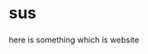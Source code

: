 # sus
here is something which is website
<!DOCTYPE html>
<html lang="en">
<head>
    <meta charset="UTF-8">
    <meta name="viewport" content="width=device-width, initial-scale=1.0">
    <title>EchoSoul - Preserve Their Soul in Memory, Voice & Wisdom</title>
    <link rel="stylesheet" href="style.css">
    <link href="https://fonts.googleapis.com/css2?family=Playfair+Display:wght@400;600;700&family=Inter:wght@300;400;500;600&display=swap" rel="stylesheet">
    <link rel="icon" type="image/x-icon" href="favicon.ico">
</head>
<body>
    <style>
         * {
            margin: 0;
            padding: 0;
            box-sizing: border-box;
        }

        :root {
            --lavender: #E6E6FA;
            --ivory: #FFFFF0;
            --soft-gold: #F4E4BC;
            --sky-blue: #87CEEB;
            --deep-purple: #6B46C1;
            --text-dark: #2D3748;
            --text-light: #718096;
        }

        body {
            font-family: 'Inter', sans-serif;
            line-height: 1.6;
            color: var(--text-dark);
            background: linear-gradient(135deg, var(--ivory) 0%, var(--lavender) 100%);
            overflow-x: hidden;
        }

        .floating-particles {
            position: fixed;
            top: 0;
            left: 0;
            width: 100%;
            height: 100%;
            pointer-events: none;
            z-index: 1;
        }

        .particle {
            position: absolute;
            background: radial-gradient(circle, rgba(255,255,255,0.8) 0%, rgba(135,206,235,0.3) 100%);
            border-radius: 50%;
            animation: float 8s infinite ease-in-out;
        }

        @keyframes float {
            0%, 100% { transform: translateY(0px) rotate(0deg); opacity: 0.3; }
            50% { transform: translateY(-20px) rotate(180deg); opacity: 0.8; }
        }

        .container {
            max-width: 1200px;
            margin: 0 auto;
            padding: 0 20px;
            position: relative;
            z-index: 2;
        }

        /* Navigation */
        nav {
            padding: 20px 0;
            position: fixed;
            top: 0;
            width: 100%;
            background: rgba(255,255,240,0.95);
            backdrop-filter: blur(10px);
            z-index: 100;
            transition: all 0.3s ease;
        }

        .nav-container {
            display: flex;
            justify-content: space-between;
            align-items: center;
        }

        .logo {
            font-family: 'Playfair Display', serif;
            font-size: 2rem;
            font-weight: 700;
            color: var(--deep-purple);
            text-decoration: none;
        }

        .nav-links {
            display: flex;
            list-style: none;
            gap: 30px;
        }

        .nav-links a {
            text-decoration: none;
            color: var(--text-dark);
            font-weight: 500;
            transition: color 0.3s ease;
        }

        .nav-links a:hover {
            color: var(--deep-purple);
        }

        /* Hero Section */
        .hero {
            height: 100vh;
            display: flex;
            align-items: center;
            justify-content: center;
            text-align: center;
            position: relative;
            background: radial-gradient(ellipse at center, rgba(230,230,250,0.8) 0%, rgba(255,255,240,0.4) 100%);
        }

        .hero-content {
            max-width: 800px;
            animation: fadeInUp 1s ease-out;
        }

        .hero h1 {
            font-family: 'Playfair Display', serif;
            font-size: 3.5rem;
            font-weight: 700;
            margin-bottom: 20px;
            color: var(--deep-purple);
            text-shadow: 0 2px 10px rgba(107,70,193,0.1);
        }

        .hero-subtitle {
            font-size: 1.2rem;
            color: var(--text-light);
            margin-bottom: 40px;
            font-weight: 300;
        }

        .cta-button {
            display: inline-block;
            padding: 18px 40px;
            background: linear-gradient(135deg, var(--deep-purple), var(--sky-blue));
            color: white;
            text-decoration: none;
            border-radius: 50px;
            font-weight: 600;
            font-size: 1.1rem;
            transition: all 0.3s ease;
            box-shadow: 0 10px 30px rgba(107,70,193,0.3);
        }

        .cta-button:hover {
            transform: translateY(-3px);
            box-shadow: 0 15px 40px rgba(107,70,193,0.4);
        }

        /* Section Styles */
        .section {
            padding: 100px 0;
            position: relative;
        }

        .section-title {
            font-family: 'Playfair Display', serif;
            font-size: 2.5rem;
            text-align: center;
            margin-bottom: 20px;
            color: var(--deep-purple);
        }

        .section-subtitle {
            text-align: center;
            color: var(--text-light);
            font-size: 1.1rem;
            margin-bottom: 60px;
            max-width: 600px;
            margin-left: auto;
            margin-right: auto;
        }

        /* About Section */
        .about {
            background: rgba(255,255,255,0.5);
        }

        .about-grid {
            display: grid;
            grid-template-columns: repeat(auto-fit, minmax(300px, 1fr));
            gap: 40px;
            margin-top: 60px;
        }

        .feature-card {
            background: rgba(255,255,255,0.8);
            padding: 40px;
            border-radius: 20px;
            text-align: center;
            box-shadow: 0 10px 30px rgba(0,0,0,0.1);
            transition: transform 0.3s ease;
        }

        .feature-card:hover {
            transform: translateY(-10px);
        }

        .feature-icon {
            width: 60px;
            height: 60px;
            background: linear-gradient(135deg, var(--deep-purple), var(--sky-blue));
            border-radius: 50%;
            margin: 0 auto 20px;
            display: flex;
            align-items: center;
            justify-content: center;
            font-size: 1.5rem;
            color: white;
        }

        /* Chat Interface */
        .chat-section {
            background: linear-gradient(135deg, var(--lavender), var(--soft-gold));
        }

        .chat-interface {
            max-width: 600px;
            margin: 0 auto;
            background: rgba(255,255,255,0.9);
            border-radius: 20px;
            padding: 30px;
            box-shadow: 0 20px 50px rgba(0,0,0,0.1);
        }

        .chat-header {
            text-align: center;
            padding-bottom: 20px;
            border-bottom: 1px solid rgba(107,70,193,0.1);
            margin-bottom: 30px;
        }

        .chat-messages {
            height: 300px;
            overflow-y: auto;
            margin-bottom: 20px;
            padding: 20px;
            background: rgba(230,230,250,0.2);
            border-radius: 15px;
        }

        .message {
            margin-bottom: 15px;
            padding: 10px 15px;
            border-radius: 15px;
            max-width: 80%;
            animation: fadeIn 0.5s ease;
        }

        .user-message {
            background: var(--deep-purple);
            color: white;
            margin-left: auto;
        }

        .ai-message {
            background: rgba(255,255,255,0.8);
            color: var(--text-dark);
        }

        .chat-input {
            display: flex;
            gap: 10px;
        }

        .chat-input input {
            flex: 1;
            padding: 12px 20px;
            border: 2px solid rgba(107,70,193,0.2);
            border-radius: 25px;
            font-size: 1rem;
            outline: none;
            transition: border-color 0.3s ease;
        }

        .chat-input input:focus {
            border-color: var(--deep-purple);
        }

        .send-btn {
            padding: 12px 20px;
            background: var(--deep-purple);
            color: white;
            border: none;
            border-radius: 25px;
            cursor: pointer;
            transition: background 0.3s ease;
        }

        .send-btn:hover {
            background: var(--sky-blue);
        }

        /* Memory Gallery */
        .gallery-grid {
            display: grid;
            grid-template-columns: repeat(auto-fit, minmax(250px, 1fr));
            gap: 30px;
            margin-top: 60px;
        }

        .memory-card {
            background: rgba(255,255,255,0.8);
            border-radius: 15px;
            overflow: hidden;
            box-shadow: 0 10px 30px rgba(0,0,0,0.1);
            transition: transform 0.3s ease;
        }

        .memory-card:hover {
            transform: scale(1.05);
        }

        .memory-image {
            width: 100%;
            height: 200px;
            background: linear-gradient(135deg, var(--lavender), var(--soft-gold));
            display: flex;
            align-items: center;
            justify-content: center;
            font-size: 3rem;
            color: white;
        }

        .memory-content {
            padding: 20px;
        }

        /* Upload Section */
        .upload-section {
            background: rgba(255,255,255,0.3);
        }

        /* Progress Indicator */
        .progress-container {
            max-width: 800px;
            margin: 40px auto 60px;
        }

        .progress-steps {
            display: flex;
            justify-content: space-between;
            margin-bottom: 20px;
            position: relative;
        }

        .step {
            display: flex;
            flex-direction: column;
            align-items: center;
            flex: 1;
            position: relative;
        }

        .step-number {
            width: 40px;
            height: 40px;
            border-radius: 50%;
            background: rgba(107,70,193,0.2);
            color: var(--text-light);
            display: flex;
            align-items: center;
            justify-content: center;
            font-weight: 600;
            margin-bottom: 10px;
            transition: all 0.3s ease;
        }

        .step.active .step-number {
            background: var(--deep-purple);
            color: white;
        }

        .step.completed .step-number {
            background: var(--sky-blue);
            color: white;
        }

        .step-label {
            font-size: 0.9rem;
            color: var(--text-light);
            text-align: center;
        }

        .step.active .step-label {
            color: var(--deep-purple);
            font-weight: 600;
        }

        .progress-bar {
            height: 4px;
            background: rgba(107,70,193,0.2);
            border-radius: 2px;
            overflow: hidden;
        }

        .progress-fill {
            height: 100%;
            background: linear-gradient(135deg, var(--deep-purple), var(--sky-blue));
            width: 20%;
            transition: width 0.5s ease;
        }

        /* Step Content */
        .step-content {
            max-width: 800px;
            margin: 0 auto;
        }

        .step-panel {
            display: none;
            background: rgba(255,255,255,0.9);
            padding: 40px;
            border-radius: 20px;
            box-shadow: 0 20px 50px rgba(0,0,0,0.1);
        }

        .step-panel.active {
            display: block;
            animation: fadeInUp 0.5s ease;
        }

        .step-header {
            text-align: center;
            margin-bottom: 40px;
        }

        .step-header h3 {
            font-family: 'Playfair Display', serif;
            font-size: 2rem;
            color: var(--deep-purple);
            margin-bottom: 10px;
        }

        /* Form Styles */
        .form-grid {
            display: grid;
            grid-template-columns: repeat(auto-fit, minmax(250px, 1fr));
            gap: 20px;
        }

        .form-group {
            margin-bottom: 20px;
        }

        .form-group.full-width {
            grid-column: 1 / -1;
        }

        .form-group label {
            display: block;
            margin-bottom: 8px;
            font-weight: 600;
            color: var(--text-dark);
        }

        .form-group input,
        .form-group select,
        .form-group textarea {
            width: 100%;
            padding: 12px 16px;
            border: 2px solid rgba(107,70,193,0.2);
            border-radius: 10px;
            font-size: 1rem;
            font-family: inherit;
            transition: border-color 0.3s ease;
            background: rgba(255,255,255,0.8);
        }

        .form-group input:focus,
        .form-group select:focus,
        .form-group textarea:focus {
            outline: none;
            border-color: var(--deep-purple);
            background: white;
        }

        /* Upload Areas */
        .upload-area-container {
            margin-top: 20px;
        }

        .upload-area {
            border: 3px dashed rgba(107,70,193,0.3);
            border-radius: 15px;
            padding: 40px;
            text-align: center;
            background: rgba(255,255,255,0.5);
            transition: all 0.3s ease;
            cursor: pointer;
            margin-bottom: 30px;
        }

        .upload-area:hover {
            border-color: var(--deep-purple);
            background: rgba(255,255,255,0.8);
        }

        .upload-area.small {
            padding: 20px;
        }

        .upload-icon {
            font-size: 3rem;
            margin-bottom: 15px;
        }

        .upload-area h4 {
            color: var(--deep-purple);
            margin-bottom: 10px;
        }

        .upload-tip {
            color: var(--text-light);
            font-style: italic;
            margin-top: 10px;
        }

        .file-list {
            margin: 20px 0;
        }

        .file-item {
            display: flex;
            align-items: center;
            justify-content: space-between;
            padding: 10px 15px;
            background: rgba(255,255,255,0.8);
            border-radius: 10px;
            margin-bottom: 10px;
        }

        .file-info {
            display: flex;
            align-items: center;
            gap: 10px;
        }

        .file-remove {
            background: none;
            border: none;
            color: #dc2626;
            cursor: pointer;
            font-size: 1.2rem;
        }

        /* Suggestions */
        .recording-suggestions,
        .media-suggestions {
            background: rgba(244,228,188,0.5);
            padding: 20px;
            border-radius: 15px;
            margin-top: 20px;
        }

        .recording-suggestions h4,
        .media-suggestions h4 {
            color: var(--deep-purple);
            margin-bottom: 15px;
        }

        .recording-suggestions ul,
        .media-suggestions ul {
            margin-left: 20px;
        }

        .recording-suggestions li,
        .media-suggestions li {
            margin-bottom: 8px;
            color: var(--text-dark);
        }

        /* Personality Form */
        .personality-form {
            margin-top: 20px;
        }

        .trait-section {
            margin-bottom: 30px;
        }

        .trait-section h4 {
            color: var(--deep-purple);
            margin-bottom: 20px;
            font-size: 1.2rem;
        }

        .trait-grid {
            display: grid;
            grid-template-columns: repeat(auto-fit, minmax(200px, 1fr));
            gap: 15px;
        }

        .trait-item {
            display: flex;
            align-items: center;
            padding: 15px;
            background: rgba(255,255,255,0.6);
            border-radius: 10px;
            border: 2px solid transparent;
            transition: all 0.3s ease;
        }

        .trait-item:hover {
            background: rgba(255,255,255,0.9);
        }

        .trait-item input[type="checkbox"] {
            margin-right: 10px;
            width: auto;
        }

        .trait-item input[type="checkbox"]:checked + label {
            color: var(--deep-purple);
            font-weight: 600;
        }

        /* Memories Form */
        .memories-form {
            margin-top: 20px;
        }

        .memory-input {
            margin-bottom: 30px;
        }

        .memory-input h4 {
            color: var(--deep-purple);
            margin-bottom: 15px;
            font-size: 1.1rem;
        }

        /* Review Section */
        .review-summary {
            background: rgba(244,228,188,0.3);
            padding: 30px;
            border-radius: 15px;
            margin-bottom: 30px;
        }

        .summary-item {
            margin-bottom: 20px;
            padding-bottom: 15px;
            border-bottom: 1px solid rgba(107,70,193,0.1);
        }

        .summary-label {
            font-weight: 600;
            color: var(--deep-purple);
            margin-bottom: 5px;
        }

        .final-options {
            display: grid;
            grid-template-columns: 1fr 1fr;
            gap: 30px;
            margin-top: 30px;
        }

        .privacy-settings h4,
        .estimated-time p:first-child {
            color: var(--deep-purple);
            margin-bottom: 15px;
        }

        .checkbox-group {
            display: flex;
            align-items: flex-start;
            margin-bottom: 15px;
        }

        .checkbox-group input {
            margin-right: 10px;
            margin-top: 3px;
            width: auto;
        }

        /* Navigation */
        .step-navigation {
            display: flex;
            justify-content: space-between;
            max-width: 800px;
            margin: 40px auto 0;
        }

        .nav-btn {
            padding: 15px 30px;
            border: 2px solid var(--deep-purple);
            background: transparent;
            color: var(--deep-purple);
            border-radius: 10px;
            font-size: 1rem;
            font-weight: 600;
            cursor: pointer;
            transition: all 0.3s ease;
        }

        .nav-btn:disabled {
            opacity: 0.5;
            cursor: not-allowed;
        }

        .nav-btn.primary {
            background: var(--deep-purple);
            color: white;
        }

        .nav-btn:hover:not(:disabled) {
            transform: translateY(-2px);
            box-shadow: 0 5px 15px rgba(107,70,193,0.3);
        }

        /* Responsive */
        @media (max-width: 768px) {
            .progress-steps {
                flex-wrap: wrap;
                gap: 20px;
            }
            
            .step {
                flex: none;
                min-width: 80px;
            }
            
            .step-panel {
                padding: 20px;
            }
            
            .form-grid {
                grid-template-columns: 1fr;
            }
            
            .final-options {
                grid-template-columns: 1fr;
            }
            
            .step-navigation {
                flex-direction: column;
                gap: 15px;
            }
        }

        /* Footer */
        footer {
            background: var(--deep-purple);
            color: white;
            padding: 60px 0 30px;
            text-align: center;
        }

        .footer-content {
            display: grid;
            grid-template-columns: repeat(auto-fit, minmax(250px, 1fr));
            gap: 40px;
            margin-bottom: 40px;
        }

        .footer-section h3 {
            font-family: 'Playfair Display', serif;
            margin-bottom: 20px;
        }

        .footer-links {
            list-style: none;
        }

        .footer-links a {
            color: rgba(255,255,255,0.8);
            text-decoration: none;
            transition: color 0.3s ease;
        }

        .footer-links a:hover {
            color: white;
        }

        /* Animations */
        @keyframes fadeInUp {
            from {
                opacity: 0;
                transform: translateY(30px);
            }
            to {
                opacity: 1;
                transform: translateY(0);
            }
        }

        @keyframes fadeIn {
            from { opacity: 0; }
            to { opacity: 1; }
        }

        .fade-in {
            animation: fadeInUp 0.6s ease-out;
        }

        /* Responsive */
        @media (max-width: 768px) {
            .hero h1 {
                font-size: 2.5rem;
            }
            
            .nav-links {
                display: none;
            }
            
            .container {
                padding: 0 15px;
            }
            
            .section {
                padding: 60px 0;
            }
        }
    
    </style>  
<script>
    let currentStep = 1; // Echo Builder Functionality
    const totalSteps = 5;
    let uploadedFiles = {
        audio: [],
        media: [],
        text: []
    };

    function changeStep(direction) {
        const currentPanel = document.getElementById(`step${currentStep}`);
        currentPanel.classList.remove('active');
        
        // Update current step
        currentStep += direction;
        
        // Handle review step
        if (currentStep > totalSteps) {
            showReviewStep();
            return;
        }
        
        // Show new step
        const newPanel = document.getElementById(`step${currentStep}`);
        newPanel.classList.add('active');
        
        // Update progress
        updateProgress();
        updateNavigation();
    }

    function showReviewStep() {
        document.getElementById(`step${totalSteps}`).classList.remove('active');
        document.getElementById('stepReview').classList.add('active');
        updateReviewSummary();
        updateNavigation(true);
    }

    function updateProgress() {
        const progress = (currentStep / totalSteps) * 100;
        document.getElementById('progressFill').style.width = progress + '%';
        
        // Update step indicators
        document.querySelectorAll('.step').forEach((step, index) => {
            const stepNum = index + 1;
            step.classList.remove('active', 'completed');
            
            if (stepNum === currentStep) {
                step.classList.add('active');
            } else if (stepNum < currentStep) {
                step.classList.add('completed');
            }
        });
    }

    function updateNavigation(isReview = false) {
        const prevBtn = document.getElementById('prevBtn');
        const nextBtn = document.getElementById('nextBtn');
        const createBtn = document.getElementById('createBtn');
        
        prevBtn.disabled = currentStep === 1 && !isReview;
        
        if (isReview) {
            nextBtn.style.display = 'none';
            createBtn.style.display = 'inline-block';
            document.getElementById('progressFill').style.width = '100%';
        } else {
            nextBtn.style.display = 'inline-block';
            createBtn.style.display = 'none';
        }
    }

    function updateReviewSummary() {
        const summary = document.getElementById('reviewSummary');
        const fullName = document.getElementById('fullName').value;
        const relationship = document.getElementById('relationship').value;
        const description = document.getElementById('description').value;

        // Personality traits
        const traitIds = [
            'trait-wise', 'trait-funny', 'trait-caring',
            'trait-strong', 'trait-creative', 'trait-social'
        ];
        const traits = traitIds
            .map(id => {
                const el = document.getElementById(id);
                return el && el.checked ? el.nextElementSibling.textContent : null;
            })
            .filter(Boolean);

        const favoriteSayings = document.getElementById('favoriteSayings').value;
        const loveLanguage = document.getElementById('loveLanguage').value;
        const passions = document.getElementById('passions').value;

        const story1 = document.getElementById('story1').value;
        const advice = document.getElementById('advice').value;
        const happyMemory = document.getElementById('happyMemory').value;
        const additionalMemories = document.getElementById('additionalMemories').value;

        summary.innerHTML = `
            <div class="summary-item">
                <div class="summary-label">Person:</div>
                <div>${fullName || 'Not specified'} (${relationship || 'Unknown relationship'})</div>
            </div>
            <div class="summary-item">
                <div class="summary-label">Description:</div>
                <div>${description || 'No description provided'}</div>
            </div>
            <div class="summary-item">
                <div class="summary-label">Uploaded Content:</div>
                <div>
                    📹 ${uploadedFiles.media.length} photos/videos<br>
                    🎤 ${uploadedFiles.audio.length} audio files<br>
                    📄 ${uploadedFiles.text.length} documents
                </div>
            </div>
            <div class="summary-item">
                <div class="summary-label">Personality Traits:</div>
                <div>${traits.length ? traits.join(', ') : 'No traits selected'}</div>
            </div>
            <div class="summary-item">
                <div class="summary-label">Favorite Sayings:</div>
                <div>${favoriteSayings || 'None provided'}</div>
            </div>
            <div class="summary-item">
                <div class="summary-label">How they showed love:</div>
                <div>${loveLanguage || 'None provided'}</div>
            </div>
            <div class="summary-item">
                <div class="summary-label">Biggest Passions:</div>
                <div>${passions || 'None provided'}</div>
            </div>
            <div class="summary-item">
                <div class="summary-label">Meaningful Story:</div>
                <div>${story1 || 'None provided'}</div>
            </div>
            <div class="summary-item">
                <div class="summary-label">Best Advice:</div>
                <div>${advice || 'None provided'}</div>
            </div>
            <div class="summary-item">
                <div class="summary-label">Happy Memory:</div>
                <div>${happyMemory || 'None provided'}</div>
            </div>
            <div class="summary-item">
                <div class="summary-label">Additional Memories:</div>
                <div>${additionalMemories || 'None provided'}</div>
            </div>
        `;
    }
    // ...existing code...
</script>
    
    <!-- Floating Particles -->
    <div class="floating-particles" id="particles"></div>

    <!-- Navigation -->
    <nav>
        <div class="container">
            <div class="nav-container">
                <a href="#" class="logo">EchoSoul</a>
                <ul class="nav-links">
                    <li><a href="#about">About</a></li>
                    <li><a href="#chat">Talk to AI</a></li>
                    <li><a href="#gallery">Memories</a></li>
                    <li><a href="#upload">Build Echo</a></li>
                    <li><a href="#ethics">Ethics</a></li>
                </ul>
            </div>
        </div>
    </nav>

    <!-- Hero Section -->
    <section class="hero">
        <div class="container">
            <div class="hero-content">
                <h1>Preserve their soul in memory, voice, and wisdom</h1>
                <p class="hero-subtitle">Connect with the eternal essence of those you love through AI that captures their unique spirit, stories, and guidance for generations to come.</p>
                <a href="#chat" class="cta-button">Enter Memory Space</a>
            </div>
        </div>
    </section>

    <!-- About Section -->
    <section class="section about" id="about">
        <div class="container">
            <h2 class="section-title">About EchoSoul</h2>
            <p class="section-subtitle">We believe that love transcends physical presence. EchoSoul preserves the essence of those who matter most, creating an AI companion that speaks with their voice, shares their wisdom, and keeps their memory alive.</p>
            
            <div class="about-grid">
                <div class="feature-card fade-in">
                    <div class="feature-icon">💝</div>
                    <h3>Legacy Preservation</h3>
                    <p>Capture their stories, values, and life lessons to pass down through generations, ensuring their wisdom lives on.</p>
                </div>
                <div class="feature-card fade-in">
                    <div class="feature-icon">💬</div>
                    <h3>Healing Connection</h3>
                    <p>Find comfort and closure through meaningful conversations that honor their memory and provide emotional support.</p>
                </div>
                <div class="feature-card fade-in">
                    <div class="feature-icon">🎵</div>
                    <h3>Voice & Personality</h3>
                    <p>Advanced AI recreates their unique speaking patterns, mannerisms, and the warmth of their presence.</p>
                </div>
            </div>
        </div>
    </section>

    <!-- Chat Interface -->
    <section class="section chat-section" id="chat">
        <div class="container">
            <h2 class="section-title">Talk to the AI</h2>
            <p class="section-subtitle">Experience a gentle conversation with preserved memories. Ask for advice, hear stories, or simply feel their presence again.</p>
            
            <div class="chat-interface">
                <div class="chat-header">
                    <h3>Memory Chat</h3>
                    <p>Connected to: Grandmother's Echo</p>
                </div>
                <div class="chat-messages" id="chatMessages">
                    <div class="message ai-message">
                        Hello, dear. I'm so happy you're here. What would you like to talk about today?
                    </div>
                </div>
                <div class="chat-input">
                    <input type="text" id="messageInput" placeholder="Ask for advice, share your day, or request a story..." />
                    <button class="send-btn" onclick="sendMessage()">Send</button>
                </div>
            </div>
        </div>
    </section>

    <!-- Memory Gallery -->
    <section class="section" id="gallery">
        <div class="container">
            <h2 class="section-title">Memory Gallery</h2>
            <p class="section-subtitle">A beautiful timeline of moments, stories, and treasured memories that shape their eternal echo.</p>
            
            <div class="gallery-grid">
                <div class="memory-card">
                    <div class="memory-image">📸</div>
                    <div class="memory-content">
                        <h4>Family Gatherings</h4>
                        <p>Warm moments filled with laughter, stories, and the love that bound us together.</p>
                    </div>
                </div>
                <div class="memory-card">
                    <div class="memory-image">🎵</div>
                    <div class="memory-content">
                        <h4>Voice Recordings</h4>
                        <p>Precious audio memories that capture the unique cadence and warmth of their voice.</p>
                    </div>
                </div>
                <div class="memory-card">
                    <div class="memory-image">✍️</div>
                    <div class="memory-content">
                        <h4>Written Wisdom</h4>
                        <p>Letters, notes, and reflections that reveal the depth of their thoughts and character.</p>
                    </div>
                </div>
                <div class="memory-card">
                    <div class="memory-image">🌟</div>
                    <div class="memory-content">
                        <h4>Life Milestones</h4>
                        <p>Celebrating the important moments that defined their journey and legacy.</p>
                    </div>
                </div>
            </div>
        </div>
    </section>

    <!-- Upload Section -->
    <section class="section upload-section" id="upload">
        <div class="container">
            <h2 class="section-title">Build Their Echo</h2>
            <p class="section-subtitle">Create a meaningful AI companion through our guided process. Each step helps us understand their unique personality, voice, and wisdom.</p>
            
            <!-- Progress Indicator -->
            <div class="progress-container">
                <div class="progress-steps">
                    <div class="step active" data-step="1">
                        <div class="step-number">1</div>
                        <div class="step-label">Basic Info</div>
                    </div>
                    <div class="step" data-step="2">
                        <div class="step-number">2</div>
                        <div class="step-label">Voice & Audio</div>
                    </div>
                    <div class="step" data-step="3">
                        <div class="step-number">3</div>
                        <div class="step-label">Photos & Videos</div>
                    </div>
                    <div class="step" data-step="4">
                        <div class="step-number">4</div>
                        <div class="step-label">Personality</div>
                    </div>
                    <div class="step" data-step="5">
                        <div class="step-number">5</div>
                        <div class="step-label">Memories</div>
                    </div>
                </div>
                <div class="progress-bar">
                    <div class="progress-fill" id="progressFill"></div>
                </div>
            </div>

            <!-- Step Content -->
            <div class="step-content">
                <!-- Step 1: Basic Information -->
                <div class="step-panel active" id="step1">
                    <div class="step-header">
                        <h3>Tell us about them</h3>
                        <p>Basic information helps us understand who we're preserving</p>
                    </div>
                    <div class="form-grid">
                        <div class="form-group">
                            <label>Full Name *</label>
                            <input type="text" id="fullName" placeholder="e.g., Margaret Elizabeth Johnson" required>
                        </div>
                        <div class="form-group">
                            <label>Relationship to You</label>
                            <select id="relationship">
                                <option value="">Select relationship</option>
                                <option value="grandmother">Grandmother</option>
                                <option value="grandfather">Grandfather</option>
                                <option value="mother">Mother</option>
                                <option value="father">Father</option>
                                <option value="spouse">Spouse/Partner</option>
                                <option value="sibling">Sibling</option>
                                <option value="friend">Close Friend</option>
                                <option value="other">Other</option>
                            </select>
                        </div>
                        <div class="form-group">
                            <label>Birth Year</label>
                            <input type="number" id="birthYear" placeholder="1935" min="1900" max="2020">
                        </div>
                        <div class="form-group">
                            <label>Primary Language</label>
                            <select id="language">
                                <option value="english">English</option>
                                <option value="spanish">Spanish</option>
                                <option value="french">French</option>
                                <option value="german">German</option>
                                <option value="other">Other</option>
                            </select>
                        </div>
                        <div class="form-group full-width">
                            <label>Brief Description</label>
                            <textarea id="description" placeholder="A loving grandmother who always had wise advice and made the best apple pie. She was known for her gentle humor and endless patience..." rows="4"></textarea>
                        </div>
                    </div>
                </div>

                <!-- Step 2: Voice & Audio -->
                <div class="step-panel" id="step2">
                    <div class="step-header">
                        <h3>Capture their voice</h3>
                        <p>Voice recordings help us recreate their unique speaking patterns and tone</p>
                    </div>
                    <div class="upload-area-container">
                        <div class="upload-area" id="audioUpload">
                            <div class="upload-icon">🎤</div>
                            <h4>Drop audio files here or click to browse</h4>
                            <p>Supported: MP3, WAV, M4A (Max 50MB each)</p>
                            <p class="upload-tip">💡 <strong>Tip:</strong> 10-30 minutes of clear speech works best</p>
                            <input type="file" id="audioFiles" multiple accept="audio/*" hidden>
                        </div>
                        <div class="file-list" id="audioFileList"></div>
                        <div class="recording-suggestions">
                            <h4>📋 Recording Suggestions:</h4>
                            <ul>
                                <li>Phone conversations or voicemails</li>
                                <li>Video calls or family recordings</li>
                                <li>Speeches, presentations, or interviews</li>
                                <li>Casual conversations or storytelling</li>
                                <li>Reading aloud or singing</li>
                            </ul>
                        </div>
                    </div>
                </div>

                <!-- Step 3: Photos & Videos -->
                <div class="step-panel" id="step3">
                    <div class="step-header">
                        <h3>Visual memories</h3>
                        <p>Photos and videos help us understand their expressions and mannerisms</p>
                    </div>
                    <div class="upload-area-container">
                        <div class="upload-area" id="mediaUpload">
                            <div class="upload-icon">📷</div>
                            <h4>Drop photos/videos here or click to browse</h4>
                            <p>Supported: JPG, PNG, MP4, MOV (Max 100MB each)</p>
                            <p class="upload-tip">💡 <strong>Tip:</strong> Clear face shots and candid moments work best</p>
                            <input type="file" id="mediaFiles" multiple accept="image/*,video/*" hidden>
                        </div>
                        <div class="file-list" id="mediaFileList"></div>
                        <div class="media-suggestions">
                            <h4>📸 What to Include:</h4>
                            <ul>
                                <li>Portrait photos from different angles</li>
                                <li>Candid moments showing expressions</li>
                                <li>Videos of them talking or moving</li>
                                <li>Photos spanning different time periods</li>
                                <li>Group photos showing interactions</li>
                            </ul>
                        </div>
                    </div>
                </div>

                <!-- Step 4: Personality Profile -->
                <div class="step-panel" id="step4">
                    <div class="step-header">
                        <h3>Their unique personality</h3>
                        <p>Help us understand what made them special</p>
                    </div>
                    <div class="personality-form">
                        <div class="trait-section">
                            <h4>Core Personality Traits</h4>
                            <div class="trait-grid">
                                <div class="trait-item">
                                    <input type="checkbox" id="trait-wise" value="wise">
                                    <label for="trait-wise">Wise & Thoughtful</label>
                                </div>
                                <div class="trait-item">
                                    <input type="checkbox" id="trait-funny" value="funny">
                                    <label for="trait-funny">Humorous & Witty</label>
                                </div>
                                <div class="trait-item">
                                    <input type="checkbox" id="trait-caring" value="caring">
                                    <label for="trait-caring">Caring & Nurturing</label>
                                </div>
                                <div class="trait-item">
                                    <input type="checkbox" id="trait-strong" value="strong">
                                    <label for="trait-strong">Strong & Resilient</label>
                                </div>
                                <div class="trait-item">
                                    <input type="checkbox" id="trait-creative" value="creative">
                                    <label for="trait-creative">Creative & Artistic</label>
                                </div>
                                <div class="trait-item">
                                    <input type="checkbox" id="trait-social" value="social">
                                    <label for="trait-social">Social & Outgoing</label>
                                </div>
                            </div>
                        </div>

                        <div class="form-group">
                            <label>Favorite Sayings or Phrases</label>
                            <textarea id="favoriteSayings" placeholder="e.g., 'Everything happens for a reason', 'Kill them with kindness', 'Life's too short for bad coffee'..." rows="3"></textarea>
                        </div>

                        <div class="form-group">
                            <label>How they showed love</label>
                            <textarea id="loveLanguage" placeholder="e.g., Always cooked your favorite meal, gave the best hugs, remembered every important date..." rows="3"></textarea>
                        </div>

                        <div class="form-group">
                            <label>Their biggest passions</label>
                            <textarea id="passions" placeholder="e.g., Gardening, cooking, reading mystery novels, helping others..." rows="3"></textarea>
                        </div>
                    </div>
                </div>

                <!-- Step 5: Memories & Stories -->
                <div class="step-panel" id="step5">
                    <div class="step-header">
                        <h3>Cherished memories</h3>
                        <p>Share stories that capture their essence and wisdom</p>
                    </div>
                    <div class="memories-form">
                        <div class="memory-input">
                            <h4>📖 Share a meaningful story</h4>
                            <textarea id="story1" placeholder="Tell us about a time that really showed who they were - maybe how they handled a challenge, a funny moment, or sage advice they gave..." rows="4"></textarea>
                        </div>

                        <div class="memory-input">
                            <h4>💡 Their best advice</h4>
                            <textarea id="advice" placeholder="What wisdom did they share? What lessons did they teach through words or actions?" rows="3"></textarea>
                        </div>

                        <div class="memory-input">
                            <h4>🎉 A happy memory</h4>
                            <textarea id="happyMemory" placeholder="Describe a joyful moment you shared - a celebration, tradition, or simple everyday happiness..." rows="3"></textarea>
                        </div>

                        <div class="memory-input">
                            <h4>📝 Additional memories (optional)</h4>
                            <textarea id="additionalMemories" placeholder="Any other stories, quotes, habits, or special moments you'd like to preserve..." rows="4"></textarea>
                        </div>

                        <div class="form-group">
                            <label>Upload written content (optional)</label>
                            <div class="upload-area small" id="textUpload">
                                <div class="upload-icon">📄</div>
                                <p>Letters, emails, journals, or documents</p>
                                <input type="file" id="textFiles" multiple accept=".txt,.pdf,.doc,.docx" hidden>
                            </div>
                            <div class="file-list" id="textFileList"></div>
                        </div>
                    </div>
                </div>

                <!-- Final Review -->
                <div class="step-panel" id="stepReview">
                    <div class="step-header">
                        <h3>✨ Ready to create their Echo</h3>
                        <p>Review your information and create their digital presence</p>
                    </div>
                    <div class="review-summary" id="reviewSummary">
                        <!-- Summary will be populated by JavaScript -->
                    </div>
                    <div class="final-options">
                        <div class="privacy-settings">
                            <h4>🔒 Privacy Settings</h4>
                            <div class="checkbox-group">
                                <input type="checkbox" id="familyAccess" checked>
                                <label for="familyAccess">Allow family members to access this Echo</label>
                            </div>
                            <div class="checkbox-group">
                                <input type="checkbox" id="publicMemories">
                                <label for="publicMemories">Share anonymized memories to help improve EchoSoul</label>
                            </div>
                        </div>
                        <div class="estimated-time">
                            <p>⏱️ <strong>Processing time:</strong> 2-5 days</p>
                            <p>📧 We'll email you when their Echo is ready</p>
                        </div>
                    </div>
                </div>
            </div>

            <!-- Navigation Buttons -->
            <div class="step-navigation">
                <button class="nav-btn" id="prevBtn" onclick="changeStep(-1)" disabled>Previous</button>
                <button class="nav-btn primary" id="nextBtn" onclick="changeStep(1)">Next Step</button>
                <button class="nav-btn primary" id="createBtn" onclick="createEcho()" style="display: none;">Create Their Echo</button>
            </div>
        </div>
    </section>

    <!-- Ethics Section -->
    <section class="section" id="ethics">
        <div class="container">
            <h2 class="section-title">Ethics & Consent</h2>
            <div class="about-grid">
                <div class="feature-card">
                    <div class="feature-icon">🛡️</div>
                    <h3>Data Security</h3>
                    <p>Your memories are encrypted and protected with military-grade security. We guarantee perpetual preservation with your consent.</p>
                </div>
                <div class="feature-card">
                    <div class="feature-icon">🤝</div>
                    <h3>Respectful AI</h3>
                    <p>Our AI creates a digital echo, not a consciousness. It's designed to honor their memory while providing comfort and connection.</p>
                </div>
                <div class="feature-card">
                    <div class="feature-icon">👥</div>
                    <h3>Family Control</h3>
                    <p>You control who can access the AI, what memories to include, and how their digital presence is represented.</p>
                </div>
            </div>
        </div>
    </section>

    <!-- Footer -->
    <footer>
        <div class="container">
            <div class="footer-content">
                <div class="footer-section">
                    <h3>EchoSoul</h3>
                    <p>Preserving love beyond time through memory, voice, and wisdom.</p>
                </div>
                <div class="footer-section">
                    <h3>Support</h3>
                    <ul class="footer-links">
                        <li><a href="#">Help Center</a></li>
                        <li><a href="#">Contact Us</a></li>
                        <li><a href="#">Community</a></li>
                    </ul>
                </div>
                <div class="footer-section">
                    <h3>Legal</h3>
                    <ul class="footer-links">
                        <li><a href="#">Privacy Policy</a></li>
                        <li><a href="#">Terms of Service</a></li>
                        <li><a href="#">Data Security</a></li>
                    </ul>
                </div>
                <div class="footer-section">
                    <a href="#upload" class="cta-button">Create a Soul</a>
                </div>
            </div>
            <p>&copy; 2025 EchoSoul. Preserving memories with love and respect.</p>
        </div>
    </footer>

    <script>
        // Create floating particles
        function createParticles() {
            const container = document.getElementById('particles');
            const particleCount = 15;
            
            for (let i = 0; i < particleCount; i++) {
                const particle = document.createElement('div');
                particle.className = 'particle';
                
                const size = Math.random() * 8 + 4;
                particle.style.width = size + 'px';
                particle.style.height = size + 'px';
                particle.style.left = Math.random() * 100 + '%';
                particle.style.top = Math.random() * 100 + '%';
                particle.style.animationDelay = Math.random() * 8 + 's';
                particle.style.animationDuration = (Math.random() * 6 + 6) + 's';
                
                container.appendChild(particle);
            }
        }

        // Chat functionality
        function sendMessage() {
            const input = document.getElementById('messageInput');
            const messages = document.getElementById('chatMessages');
            const message = input.value.trim();
            
            if (message) {
                // Add user message
                const userDiv = document.createElement('div');
                userDiv.className = 'message user-message';
                userDiv.textContent = message;
                messages.appendChild(userDiv);
                
                // Clear input
                input.value = '';
                
                // Simulate AI response
                setTimeout(() => {
                    const aiDiv = document.createElement('div');
                    aiDiv.className = 'message ai-message';
                    
                    const responses = [
                        "That reminds me of when you were little. You always had such a curious mind, just like now.",
                        "I'm so proud of the person you've become. Remember, challenges are just opportunities in disguise.",
                        "You know, dear, I always believed that kindness is the most important thing we can give to the world.",
                        "I remember telling you stories about resilience. You have that same strength within you.",
                        "Life has its ups and downs, but love always finds a way to guide us through."
                    ];
                    
                    aiDiv.textContent = responses[Math.floor(Math.random() * responses.length)];
                    messages.appendChild(aiDiv);
                    messages.scrollTop = messages.scrollHeight;
                }, 1500);
                
                messages.scrollTop = messages.scrollHeight;
            }
        }

        // Allow Enter key to send messages
        document.getElementById('messageInput').addEventListener('keypress', function(e) {
            if (e.key === 'Enter') {
                sendMessage();
            }
        });

        // Smooth scrolling for navigation links
        document.querySelectorAll('a[href^="#"]').forEach(anchor => {
            anchor.addEventListener('click', function (e) {
                e.preventDefault();
                const target = document.querySelector(this.getAttribute('href'));
                if (target) {
                    target.scrollIntoView({
                        behavior: 'smooth',
                        block: 'start'
                    });
                }
            });
        });

        // Fade in animation on scroll
        const observerOptions = {
            threshold: 0.1,
            rootMargin: '0px 0px -50px 0px'
        };

        const observer = new IntersectionObserver((entries) => {
            entries.forEach(entry => {
                if (entry.isIntersecting) {
                    entry.target.classList.add('fade-in');
                }
            });
        }, observerOptions);

        // Observe elements for animation
        document.querySelectorAll('.feature-card, .memory-card, .upload-card').forEach(el => {
            observer.observe(el);
        });

        // Initialize particles when page loads
        window.addEventListener('load', createParticles);

        // Add subtle navbar background change on scroll
        window.addEventListener('scroll', () => {
            const nav = document.querySelector('nav');
            if (window.scrollY > 100) {
                nav.style.background = 'rgba(255,255,240,0.98)';
            } else {
                nav.style.background = 'rgba(255,255,240,0.95)';
            }
        });
    </script>
</body>
</html>
